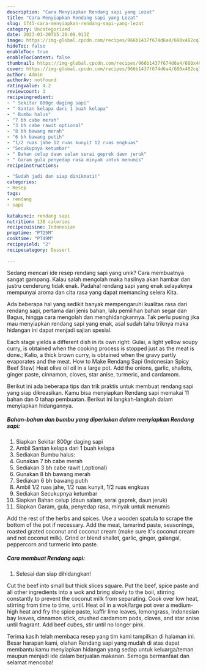 ```yaml
---
description: "Cara Menyiapkan Rendang sapi yang Lezat"
title: "Cara Menyiapkan Rendang sapi yang Lezat"
slug: 1745-cara-menyiapkan-rendang-sapi-yang-lezat
category: Uncategorized
date: 2023-01-20T15:26:09.913Z
image: https://img-global.cpcdn.com/recipes/966b1437f674d6a4/680x482cq70/rendang-sapi-foto-resep-utama.jpg
hideToc: false
enableToc: true
enableTocContent: false
thumbnail: https://img-global.cpcdn.com/recipes/966b1437f674d6a4/680x482cq70/rendang-sapi-foto-resep-utama.jpg
cover: https://img-global.cpcdn.com/recipes/966b1437f674d6a4/680x482cq70/rendang-sapi-foto-resep-utama.jpg
author: Admin
authorAv: notfound
ratingvalue: 4.2
reviewcount: 3
recipeingredient:
- " Sekitar 800gr daging sapi"
- " Santan kelapa dari 1 buah kelapa"
- " Bumbu halus"
- "7 bh cabe merah"
- "3 bh cabe rawit optional"
- "8 bh bawang merah"
- "6 bh bawang putih"
- "1/2 ruas jahe 12 ruas kunyit 12 ruas engkuas"
- "Secukupnya ketumbar"
- " Bahan celup daun salam serai geprek daun jeruk"
- " Garam gula penyedap rasa minyak untuk menumis"
recipeinstructions:

- "Sudah jadi dan siap dinikmati!"
categories:
- Resep
tags:
- rendang
- sapi

katakunci: rendang sapi 
nutrition: 138 calories
recipecuisine: Indonesian
preptime: "PT25M"
cooktime: "PT49M"
recipeyield: "2"
recipecategory: Dessert

---
```





Sedang mencari ide resep rendang sapi yang unik? Cara membuatnya sangat gampang. Kalau salah mengolah maka hasilnya akan hambar dan justru cenderung tidak enak. Padahal rendang sapi yang enak selayaknya mempunyai aroma dan cita rasa yang dapat memancing selera Kita.





Ada beberapa hal yang sedikit banyak mempengaruhi kualitas rasa dari rendang sapi, pertama dari jenis bahan, lalu pemilihan bahan segar dan Bagus, hingga cara mengolah dan menghidangkannya. Tak perlu pusing jika mau menyiapkan rendang sapi yang enak,      asal sudah tahu triknya maka hidangan ini dapat menjadi sajian spesial.














Each stage yields a different dish in its own right: Gulai, a light yellow soupy curry, is obtained when the cooking process is stopped just as the meat is done.; Kalio, a thick brown curry, is obtained when the gravy partly evaporates and the meat. How to Make Rendang Sapi (Indonesian Spicy Beef Stew) Heat olive oil oil in a large pot. Add the onions, garlic, shallots, ginger paste, cinnamon, cloves, star anise, turmeric, and cardamom.






Berikut ini ada beberapa tips dan trik praktis untuk membuat rendang sapi yang siap dikreasikan. Kamu bisa menyiapkan Rendang sapi memakai 11 bahan dan 0 tahap pembuatan. Berikut ini langkah-langkah dalam menyiapkan hidangannya.

<!--inarticleads1-->

##### Bahan-bahan dan bumbu yang diperlukan dalam menyiapkan Rendang sapi:

1. Siapkan  Sekitar 800gr daging sapi
1. Ambil  Santan kelapa dari 1 buah kelapa
1. Sediakan  Bumbu halus:
1. Gunakan 7 bh cabe merah
1. Sediakan 3 bh cabe rawit (,optional)
1. Gunakan 8 bh bawang merah
1. Sediakan 6 bh bawang putih
1. Ambil 1/2 ruas jahe, 1/2 ruas kunyit, 1/2 ruas engkuas
1. Sediakan Secukupnya ketumbar
1. Siapkan  Bahan celup (daun salam, serai geprek, daun jeruk)
1. Siapkan  Garam, gula, penyedap rasa, minyak untuk menumis


Add the rest of the herbs and spices. Use a wooden spatula to scrape the bottom of the pot if necessary. Add the meat, tamarind paste, seasonings, roasted grated coconut and coconut cream (make sure it&#39;s coconut cream and not coconut milk). Grind or blend shallot, garlic, ginger, galangal, peppercorn and turmeric into paste. 

<!--inarticleads2-->

##### Cara membuat Rendang sapi:


1. Selesai dan siap dihidangkan!

Cut the beef into small but thick slices square. Put the beef, spice paste and all other ingredients into a wok and bring slowly to the boil, stirring constantly to prevent the coconut milk from separating. Cook over low heat, stirring from time to time, until. Heat oil in a wok/large pot over a medium-high heat and fry the spice paste, kaffir lime leaves, lemongrass, Indonesian bay leaves, cinnamon stick, crushed cardamom pods, cloves, and star anise until fragrant. Add beef cubes, stir until no longer pink. 

Terima kasih telah membaca resep yang tim kami tampilkan di halaman ini. Besar harapan kami, olahan Rendang sapi yang mudah di atas dapat membantu kamu menyiapkan hidangan yang sedap untuk keluarga/teman maupun menjadi ide dalam berjualan makanan. Semoga bermanfaat dan selamat mencoba!
